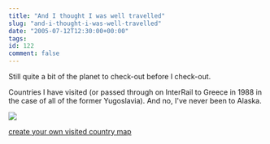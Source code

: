 ```yaml
---
title: "And I thought I was well travelled"
slug: "and-i-thought-i-was-well-travelled"
date: "2005-07-12T12:30:00+00:00"
tags:
id: 122
comment: false
---
```


<div style="clear:both;"></div>Still quite a bit of the planet to check-out before I check-out.

Countries I have visited (or passed through on InterRail to Greece in 1988 in the case of all of the former Yugoslavia). And no, I've never been to Alaska.

![](http://www.world66.com/myworld66/visitedCountries/worldmap?visited=USTNATBEBAHRFIFRDEGRIEITLUNLNOYUESCHUKIDSG)

[create your own visited country map](http://www.world66.com/myworld66)<div style="clear:both; padding-bottom: 0.25em;"></div>
